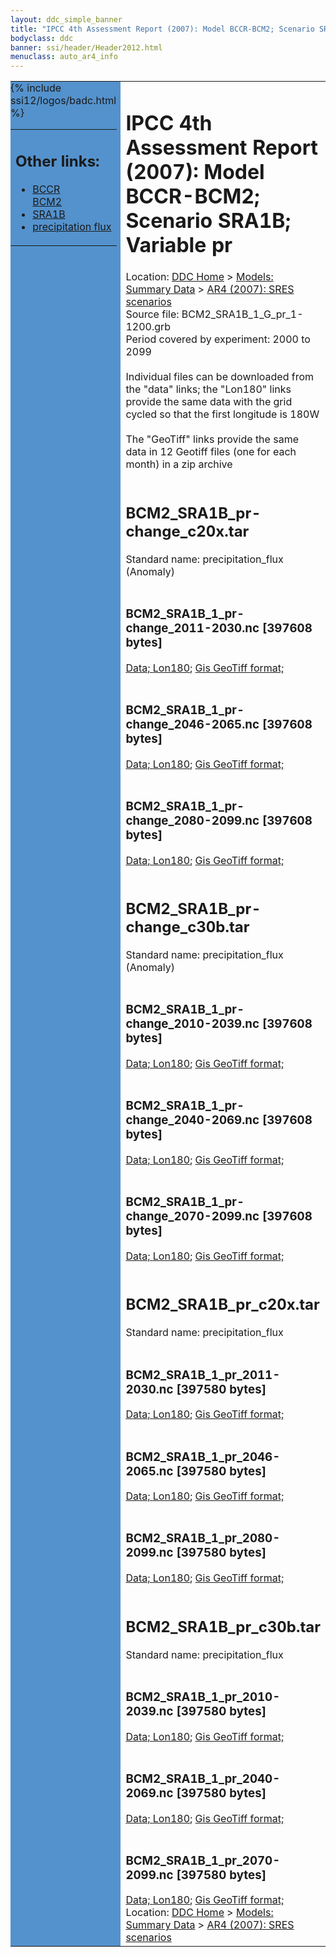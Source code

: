 ```yaml
---
layout: ddc_simple_banner
title: "IPCC 4th Assessment Report (2007): Model BCCR-BCM2; Scenario SRA1B; Variable pr"
bodyclass: ddc
banner: ssi/header/Header2012.html
menuclass: auto_ar4_info
---
```



<table width="100%" border="0" cellspacing="0" cellpadding="0" style="border-collapse: collapse;">
<tr style="margin:0;padding:0;border:0;">
<td style="margin:0;padding:0;border:0;height:1pt;width:150pt;background:#5492CD;" valign="top" >

<div id="lh-col2" class="auto_ar4_info">
<table class="menumain" bgcolor="#5492CD" cellspacing="0" width="100%" border="0">
<tr><td>
<h2> Other links:</h2>
<ul>
<li><a href="/auto/ar4/model-BCCR-BCM2.html">BCCR<br/>BCM2</a></li>
<li><a href="/auto/ar4/scenario-SRA1B.html">SRA1B</a></li>
<li><a href="/auto/ar4/var-precipitation_flux.html">precipitation flux</a></li>
</ul>
</td></tr>
{% include ssi12/logos/badc.html %}
</table>
</div>
</td>
<td><h1>IPCC 4th Assessment Report (2007): Model BCCR-BCM2; Scenario SRA1B; Variable pr</h1>

<!-- Breadcrumb1 -->
<div id="breadcrumb1" align="left">
Location: <a href="/index.html">DDC Home</a> > <a href="/sim/gcm_clim/">Models: Summary Data</a>
> <a href="/sim/gcm_clim/SRES_AR4/index.html">AR4 (2007): SRES scenarios</a>
</div>
<!-- End of Breadcrumb1 -->Source file: BCM2_SRA1B_1_G_pr_1-1200.grb
<br/>
Period covered by experiment: 2000 to 2099<br/>
<br/>Individual files can be downloaded from the "data" links; the "Lon180" links provide the same data
         with the grid cycled so that the first longitude is 180W<br/>
<br/>The "GeoTiff" links provide the same data in 12 Geotiff files (one for each month)
          in a zip archive<br/>
<br/><h2>BCM2_SRA1B_pr-change_c20x.tar</h2>
Standard name: precipitation_flux (Anomaly)<br>
<br/><h3>BCM2_SRA1B_1_pr-change_2011-2030.nc [397608 bytes]</h3>
<a href="/cgi-bin/downl/ar4_nc/pr/BCM2_SRA1B_1_pr-change_2011-2030.nc">Data; </a><a href="/cgi-bin/downl/ar4_nc/pr/BCM2_SRA1B_1_pr-change_2011-2030.cyto180.nc"> Lon180</a>; <a href="/cgi-bin/downl/ar4_tif/pr/BCM2_SRA1B_1_pr-change_2011-2030.zip">Gis GeoTiff format; </a><br/>
<br/><h3>BCM2_SRA1B_1_pr-change_2046-2065.nc [397608 bytes]</h3>
<a href="/cgi-bin/downl/ar4_nc/pr/BCM2_SRA1B_1_pr-change_2046-2065.nc">Data; </a><a href="/cgi-bin/downl/ar4_nc/pr/BCM2_SRA1B_1_pr-change_2046-2065.cyto180.nc"> Lon180</a>; <a href="/cgi-bin/downl/ar4_tif/pr/BCM2_SRA1B_1_pr-change_2046-2065.zip">Gis GeoTiff format; </a><br/>
<br/><h3>BCM2_SRA1B_1_pr-change_2080-2099.nc [397608 bytes]</h3>
<a href="/cgi-bin/downl/ar4_nc/pr/BCM2_SRA1B_1_pr-change_2080-2099.nc">Data; </a><a href="/cgi-bin/downl/ar4_nc/pr/BCM2_SRA1B_1_pr-change_2080-2099.cyto180.nc"> Lon180</a>; <a href="/cgi-bin/downl/ar4_tif/pr/BCM2_SRA1B_1_pr-change_2080-2099.zip">Gis GeoTiff format; </a><br/>
<br/><h2>BCM2_SRA1B_pr-change_c30b.tar</h2>
Standard name: precipitation_flux (Anomaly)<br>
<br/><h3>BCM2_SRA1B_1_pr-change_2010-2039.nc [397608 bytes]</h3>
<a href="/cgi-bin/downl/ar4_nc/pr/BCM2_SRA1B_1_pr-change_2010-2039.nc">Data; </a><a href="/cgi-bin/downl/ar4_nc/pr/BCM2_SRA1B_1_pr-change_2010-2039.cyto180.nc"> Lon180</a>; <a href="/cgi-bin/downl/ar4_tif/pr/BCM2_SRA1B_1_pr-change_2010-2039.zip">Gis GeoTiff format; </a><br/>
<br/><h3>BCM2_SRA1B_1_pr-change_2040-2069.nc [397608 bytes]</h3>
<a href="/cgi-bin/downl/ar4_nc/pr/BCM2_SRA1B_1_pr-change_2040-2069.nc">Data; </a><a href="/cgi-bin/downl/ar4_nc/pr/BCM2_SRA1B_1_pr-change_2040-2069.cyto180.nc"> Lon180</a>; <a href="/cgi-bin/downl/ar4_tif/pr/BCM2_SRA1B_1_pr-change_2040-2069.zip">Gis GeoTiff format; </a><br/>
<br/><h3>BCM2_SRA1B_1_pr-change_2070-2099.nc [397608 bytes]</h3>
<a href="/cgi-bin/downl/ar4_nc/pr/BCM2_SRA1B_1_pr-change_2070-2099.nc">Data; </a><a href="/cgi-bin/downl/ar4_nc/pr/BCM2_SRA1B_1_pr-change_2070-2099.cyto180.nc"> Lon180</a>; <a href="/cgi-bin/downl/ar4_tif/pr/BCM2_SRA1B_1_pr-change_2070-2099.zip">Gis GeoTiff format; </a><br/>
<br/><h2>BCM2_SRA1B_pr_c20x.tar</h2>
Standard name: precipitation_flux<br>
<br/><h3>BCM2_SRA1B_1_pr_2011-2030.nc [397580 bytes]</h3>
<a href="/cgi-bin/downl/ar4_nc/pr/BCM2_SRA1B_1_pr_2011-2030.nc">Data; </a><a href="/cgi-bin/downl/ar4_nc/pr/BCM2_SRA1B_1_pr_2011-2030.cyto180.nc"> Lon180</a>; <a href="/cgi-bin/downl/ar4_tif/pr/BCM2_SRA1B_1_pr_2011-2030.zip">Gis GeoTiff format; </a><br/>
<br/><h3>BCM2_SRA1B_1_pr_2046-2065.nc [397580 bytes]</h3>
<a href="/cgi-bin/downl/ar4_nc/pr/BCM2_SRA1B_1_pr_2046-2065.nc">Data; </a><a href="/cgi-bin/downl/ar4_nc/pr/BCM2_SRA1B_1_pr_2046-2065.cyto180.nc"> Lon180</a>; <a href="/cgi-bin/downl/ar4_tif/pr/BCM2_SRA1B_1_pr_2046-2065.zip">Gis GeoTiff format; </a><br/>
<br/><h3>BCM2_SRA1B_1_pr_2080-2099.nc [397580 bytes]</h3>
<a href="/cgi-bin/downl/ar4_nc/pr/BCM2_SRA1B_1_pr_2080-2099.nc">Data; </a><a href="/cgi-bin/downl/ar4_nc/pr/BCM2_SRA1B_1_pr_2080-2099.cyto180.nc"> Lon180</a>; <a href="/cgi-bin/downl/ar4_tif/pr/BCM2_SRA1B_1_pr_2080-2099.zip">Gis GeoTiff format; </a><br/>
<br/><h2>BCM2_SRA1B_pr_c30b.tar</h2>
Standard name: precipitation_flux<br>
<br/><h3>BCM2_SRA1B_1_pr_2010-2039.nc [397580 bytes]</h3>
<a href="/cgi-bin/downl/ar4_nc/pr/BCM2_SRA1B_1_pr_2010-2039.nc">Data; </a><a href="/cgi-bin/downl/ar4_nc/pr/BCM2_SRA1B_1_pr_2010-2039.cyto180.nc"> Lon180</a>; <a href="/cgi-bin/downl/ar4_tif/pr/BCM2_SRA1B_1_pr_2010-2039.zip">Gis GeoTiff format; </a><br/>
<br/><h3>BCM2_SRA1B_1_pr_2040-2069.nc [397580 bytes]</h3>
<a href="/cgi-bin/downl/ar4_nc/pr/BCM2_SRA1B_1_pr_2040-2069.nc">Data; </a><a href="/cgi-bin/downl/ar4_nc/pr/BCM2_SRA1B_1_pr_2040-2069.cyto180.nc"> Lon180</a>; <a href="/cgi-bin/downl/ar4_tif/pr/BCM2_SRA1B_1_pr_2040-2069.zip">Gis GeoTiff format; </a><br/>
<br/><h3>BCM2_SRA1B_1_pr_2070-2099.nc [397580 bytes]</h3>
<a href="/cgi-bin/downl/ar4_nc/pr/BCM2_SRA1B_1_pr_2070-2099.nc">Data; </a><a href="/cgi-bin/downl/ar4_nc/pr/BCM2_SRA1B_1_pr_2070-2099.cyto180.nc"> Lon180</a>; <a href="/cgi-bin/downl/ar4_tif/pr/BCM2_SRA1B_1_pr_2070-2099.zip">Gis GeoTiff format; </a><br/>
<!-- Breadcrumb2 -->
<div id="breadcrumb2" align="left">
Location: <a href="/index.html">DDC Home</a> > <a href="/sim/gcm_clim/">Models: Summary Data</a>
> <a href="/sim/gcm_clim/SRES_AR4/index.html">AR4 (2007): SRES scenarios</a>
</div>
<!-- End of Breadcrumb2 --></td></tr></table>
